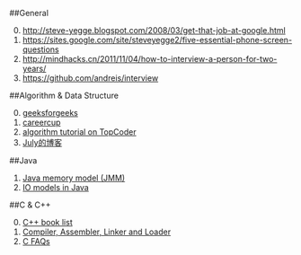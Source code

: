 ##General

0. http://steve-yegge.blogspot.com/2008/03/get-that-job-at-google.html 
1. https://sites.google.com/site/steveyegge2/five-essential-phone-screen-questions
2. http://mindhacks.cn/2011/11/04/how-to-interview-a-person-for-two-years/
3. https://github.com/andreis/interview

##Algorithm & Data Structure

0. [geeksforgeeks](http://www.geeksforgeeks.org/)
1. [careercup](http://www.careercup.com/)
2. [algorithm tutorial on TopCoder](http://community.topcoder.com/tc?module=Static&d1=tutorials&d2=alg_index)
3. [July的博客](http://blog.csdn.net/v_JULY_v)

##Java

1. [Java memory model (JMM)](http://jiangzhengjun.iteye.com/blog/652532)
2. [IO models in Java](http://2014.54chen.com/blog/2014/03/12/io-demystified/)

##C & C++

0. [C++ book list](http://stackoverflow.com/questions/388242/the-definitive-c-book-guide-and-list?rq=1)
1. [Compiler, Assembler, Linker and Loader](http://www.tenouk.com/ModuleW.html)
2. [C FAQs](http://c-faq.com/)